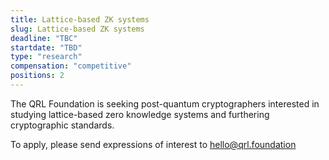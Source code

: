 ```yaml
---
title: Lattice-based ZK systems
slug: Lattice-based ZK systems
deadline: "TBC"
startdate: "TBD"
type: "research"
compensation: "competitive"
positions: 2
---
```


The QRL Foundation is seeking post-quantum cryptographers interested in studying lattice-based zero knowledge systems and furthering cryptographic standards.

To apply, please send expressions of interest to [hello@qrl.foundation](mailto:hello@qrl.foundation)